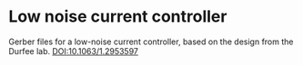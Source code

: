 # Low noise current controller

Gerber files for a low-noise current controller, based on the design from the Durfee lab. [DOI:10.1063/1.2953597](http://scitation.aip.org/content/aip/journal/rsi/79/7/10.1063/1.2953597)
